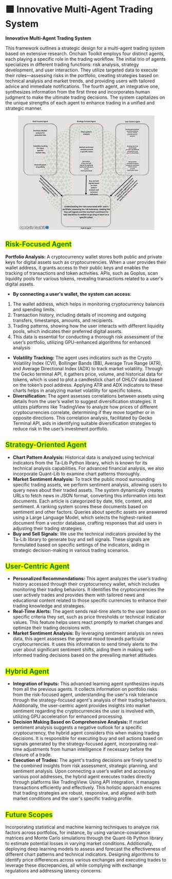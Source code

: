 # 🟦 Innovative Multi-Agent Trading System

**Innovative Multi-Agent Trading System**

This framework outlines a strategic design for a multi-agent trading system based on extensive research. Onchain Toolkit employs four distinct agents, each playing a specific role in the trading workflow. The initial trio of agents specializes in different trading functions: risk analysis, strategy development, and user interaction. They utilize targeted data to execute their roles—assessing risks in the portfolio, creating strategies based on technical analysis and market trends, and providing users with tailored advice and immediate notifications. The fourth agent, an integrative one, synthesizes information from the first three and incorporates human judgment to make the ultimate trading decisions. The system capitalizes on the unique strengths of each agent to enhance trading in a unified and strategic manner.

<figure><img src="../.gitbook/assets/12-38.jpg" alt=""><figcaption></figcaption></figure>

## <mark style="color:green;">Risk-Focused Agent</mark>

**Portfolio Analysis:** A cryptocurrency wallet stores both public and private keys for digital assets such as cryptocurrencies. When a user provides their wallet address, it grants access to their public keys and enables the tracking of transactions and token activities. APIs, such as Goplus, scan liquidity pools for various tokens, revealing transactions related to a user's digital assets.

* **By connecting a user's wallet, the system can access**:

1. The wallet address, which helps in monitoring cryptocurrency balances and spending limits.
2. Transaction history, including details of incoming and outgoing transfers, timestamps, amounts, and recipients.
3. Trading patterns, showing how the user interacts with different liquidity pools, which indicates their preferred digital assets.
4. This data is essential for conducting a thorough risk assessment of the user’s portfolio, utilizing GPU-enhanced algorithms for enhanced analysis

* **Volatility Tracking:** The agent uses indicators such as the Crypto Volatility Index (CVI), Bollinger Bands (BB), Average True Range (ATR), and Average Directional Index (ADX) to track market volatility. Through the Gecko terminal API, it gathers price, volume, and historical data for tokens, which is used to plot a candlestick chart of OHLCV data based on the token’s pool address. Applying ATR and ADX indicators to these charts helps in analyzing market volatility for specific tokens.
* **Diversification:** The agent assesses correlations between assets using details from the user’s wallet to suggest diversification strategies. It utilizes platforms like TradingView to analyze how prices of different cryptocurrencies correlate, determining if they move together or in opposite directions. This correlation analysis, facilitated by Gecko Terminal API, aids in identifying suitable diversification strategies to reduce risk in the user’s investment portfolio.

## <mark style="color:green;">Strategy-Oriented Agent</mark>

* **Chart Pattern Analysis:** Historical data is analyzed using technical indicators from the Ta-Lib Python library, which is known for its technical analysis capabilities. For advanced financial analysis, we also incorporate Quant-Lib to examine chart patterns thoroughly.
* **Market Sentiment Analysis:** To track the public mood surrounding specific trading assets, we perform sentiment analysis, allowing users to query news about their traded assets. The system dynamically creates URLs to fetch news in JSON format, converting this information into text documents. Each article is categorized by date, title, content, and sentiment. A ranking system scores these documents based on sentiment and other factors. Queries about specific assets are answered using a Large Language Model, which selects the highest-ranked document from a vector database, crafting responses that aid users in adjusting their trading strategies.
* **Buy and Sell Signals:** We use the technical indicators provided by the Ta-Lib library to generate buy and sell signals. These signals are formulated based on specific settings of the indicators, aiding in strategic decision-making in various trading scenarios.

## <mark style="color:green;">User-Centric Agent</mark>

* **Personalized Recommendations:** This agent analyzes the user’s trading history accessed through their cryptocurrency wallet, which includes monitoring their trading behaviors. It identifies the cryptocurrencies the user actively trades and provides them with tailored news and educational content related to those specific currencies to enhance their trading knowledge and strategies.
* **Real-Time Alerts:** The agent sends real-time alerts to the user based on specific criteria they set, such as price thresholds or technical indicator values. This feature helps users react promptly to market changes and optimize their trading decisions with.
* **Market Sentiment Analysis:** By leveraging sentiment analysis on news data, this agent assesses the general mood towards particular cryptocurrencies. It uses this information to send timely alerts to the user about significant sentiment shifts, aiding them in making well-informed trading decisions based on the prevailing market attitudes.

## <mark style="color:green;">Hybrid Agent</mark>

* **Integration of Inputs:** This advanced learning agent synthesizes inputs from all the previous agents. It collects information on portfolio risks from the risk-focused agent, understanding the user's risk tolerance through the strategy-focused agent's analysis of their trading behaviors. Additionally, the user-centric agent provides insights into market sentiment regarding the cryptocurrencies the user is involved with, utilizing GPU acceleration for enhanced processing.
* **Decision Making Based on Comprehensive Analysis:** If market sentiment analysis suggests a negative outlook for a specific cryptocurrency, the hybrid agent considers this when making trading decisions. It is responsible for executing buy and sell actions based on signals generated by the strategy-focused agent, incorporating real-time adjustments from human intelligence if necessary before the closure of a trade.
*   **Execution of Trades:** The agent's trading decisions are finely tuned to the combined insights from risk assessment, strategic planning, and sentiment analysis. Upon connecting a user’s wallet and accessing various pool addresses, the hybrid agent executes trades directly through platforms like TradingView. Using API integration, it manages transactions efficiently and effectively. This holistic approach ensures that trading strategies are robust, responsive, and aligned with both market conditions and the user's specific trading profile.



## <mark style="color:green;">Future Scopes</mark>

Incorporating statistical and machine learning techniques to analyze risk factors across portfolios, for instance, by using variance-covariance matrices and Monte Carlo simulations through the Quant-lib Python library to estimate potential losses in varying market conditions. Additionally, deploying deep learning models to assess and forecast the effectiveness of different chart patterns and technical indicators. Designing algorithms to identify price differences across various exchanges and executing trades to leverage these discrepancies, all while complying with exchange regulations and addressing latency concerns.
